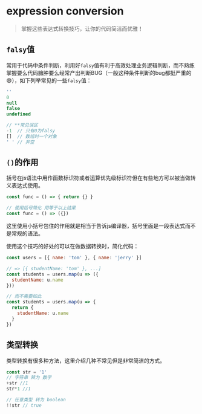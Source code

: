 # expression conversion <Badge text="进阶" />
> 掌握这些表达式转换技巧，让你的代码简洁而优雅！

## `falsy`值
常用于代码中条件判断，利用好`falsy`值有利于高效处理业务逻辑判断，而不熟练掌握要么代码臃肿要么经常产出判断BUG（一般这种条件判断的bug都挺严重的😄），如下列举常见的一些`falsy`值：
```js
''
0
null
false
undefined

// **常见误区
-1  // 只有0为falsy
[]  // 数组时一个对象
' ' // 非空
```

## `()`的作用
括号在js语法中用作函数标识符或者运算优先级标识符但在有些地方可以被当做转义表达式使用。

```js
const func = () => { return {} }

// 使用括号简化 用等于以上结果
const func = () => ({})
```

这里使用小括号包住的作用就是相当于告诉js编译器，括号里面是一段表达式而不是常规的语法。 

使用这个技巧的好处的可以在做数据转换时，简化代码：
```js
const users = [{ name: 'tom' }, { name: 'jerry' }]

// => [{ studentName: 'tom' }, ...]
const students = users.map(u => ({
  studentName: u.name
}))

// 而不需要如此
const students = users.map(u => {
  return {
    studentName: u.name
  }
})
```

## 类型转换

类型转换有很多种方法，这里介绍几种不常见但是非常简洁的方式。

```js
const str = '1'
// 字符串 转为 数字
+str //1
str*1 //1

// 任意类型 转为 boolean
!!str // true
```